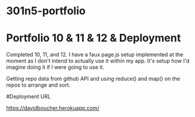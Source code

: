 # 301n5-portfolio


# Portfolio 10 & 11 & 12 & Deployment

Completed 10, 11, and 12. I have a faux page.js setup implemented at the moment as I don't intend to actually use it within my app. It's setup how I'd imagine doing it if I were going to use it.

Getting repo data from github API and using reduce() and map() on the repos to arrange and sort.


#Deployment URL

https://davidboucher.herokuapp.com/

